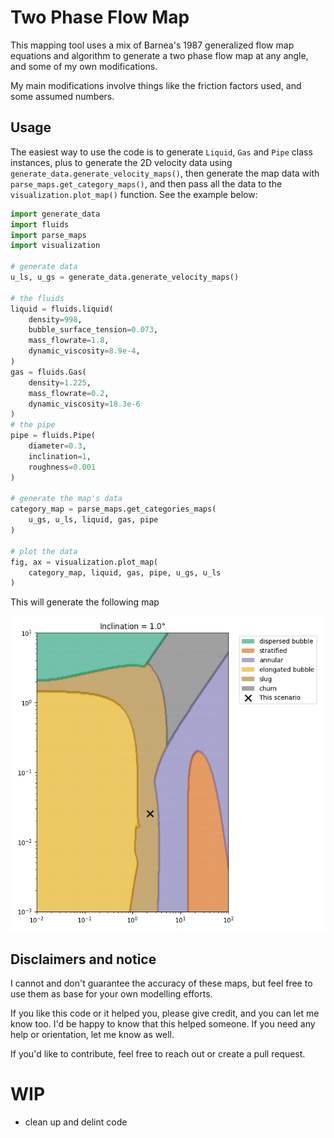 # Two Phase Flow Map

This mapping tool uses a mix of Barnea's 1987 generalized flow map equations and algorithm to generate a two phase flow map at any angle, and some of my own modifications. 

My main modifications involve things like the friction factors used, and some assumed numbers.

## Usage 

The easiest way to use the code is to generate `Liquid`, `Gas` and `Pipe` class instances, plus to generate the 2D velocity data using `generate_data.generate_velocity_maps()`, then generate the map data with `parse_maps.get_category_maps()`, and then pass all the data to the  `visualization.plot_map()` function. See the example below:

```python
import generate_data
import fluids
import parse_maps
import visualization

# generate data
u_ls, u_gs = generate_data.generate_velocity_maps()

# the fluids
liquid = fluids.liquid(
    density=998,
    bubble_surface_tension=0.073, 
    mass_flowrate=1.8,
    dynamic_viscosity=8.9e-4,
)
gas = fluids.Gas(
    density=1.225, 
    mass_flowrate=0.2, 
    dynamic_viscosity=18.3e-6
)
# the pipe
pipe = fluids.Pipe(
    diameter=0.3, 
    inclination=1, 
    roughness=0.001
)

# generate the map's data
category_map = parse_maps.get_categories_maps(
    u_gs, u_ls, liquid, gas, pipe
)

# plot the data
fig, ax = visualization.plot_map(
    category_map, liquid, gas, pipe, u_gs, u_ls
)
```

This will generate the following map 

![inclination_1](./images/inclination_1.png)

## Disclaimers and notice

I cannot and don't guarantee the accuracy of these maps, but feel free to use them as base for your own modelling efforts. 

If you like this code or it helped you, please give credit, and you can let me know too. I'd be happy to know that this helped someone. If you need any help or orientation, let me know as well.

If you'd like to contribute, feel free to reach out or create a pull request.

# WIP

- clean up and delint code

